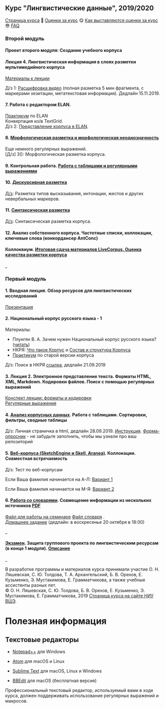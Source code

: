 ## Курс "Лингвистические данные", 2019/2020

<a href="https://olesar.github.io/lingdata">Страница курса</a> &#129303; <a href="https://docs.google.com/spreadsheets/d/1CB4rxu__FAfr4qSfwkbjF6oLBgohDAoSZzhCUHb3Ia0/edit?usp=sharing">Оценки за курс</a> &#128523; <a href="">Как выставляются оценки за курс</a> &#128526; <a href="">FAQ</a>


### Второй модуль 

#### Проект второго модуля: Создание учебного корпуса

#### Лекция 4. Лингвистическая информация в слоях разметки мультимедийного корпуса  
[Материалы к лекции](4multimedia.md)

Д/з 1: [Расшифровка видео](hw5-transcript.md) (полная разметка 5 мин фрагмента, с маркерами хезитации, метатекстовая информация). Дедлайн 15.11.2019.

#### 7. Работа с редактором ELAN. 
[Практикум](https://github.com/olesar/lingdata/blob/gh-pages/Day11-ELAN.md) по ELAN  
Конвертация из/в TextGrid.  
Д/з 2: [Представление корпуса в ELAN](https).

#### 8. <a href="">Морфологическая разметка и морфологическая неоднозначность</a>  
Еще немного регулярных выражений.  
[Д/з] 3(): Морфологическая разметка корпуса.

#### 9. Контрольная работа. <a href="">Работа с таблицами и регулярными выражениями</a>  

#### 10. <a href="">Дискурсивная разметка</a>  
[Д/з](): Разметка типов высказывания, интонации, жестов и других невербальных маркеров.

#### 11. <a href="">Синтаксическая разметка</a>  
[Д/з](): Синтаксическая разметка корпуса.

#### 12. Анализ собственного корпуса. Частотные списки, коллокации, ключевые слова (конкордансер AntConc)  

#### Коллоквиум. <a href="">Итоговая сдача материалов LiveCorpus. Оценка качества разметки корпуса</a>  

\_

### Первый модуль

#### 1. Вводная лекция. Обзор ресурсов для лингвистических исследований   
[Презентация](1LingResources.pdf)

#### 2. Национальный корпус русского языка - 1  
Материалы:  
* Плунгян В. А. Зачем нужен Национальный корпус русского языка? (<a href="http://ruscorpora.ru/new/sbornik2005/02plu.pdf">читать</a>)  
* НКРЯ: <a href="http://ruscorpora.ru/new/corpora-intro.html">Что такое Корпус</a> и <a href="http://ruscorpora.ru/new/corpora-structure.html">Состав и структура Корпуса</a> 
* [Практикум](practicum1-rnc.md) по старой версии корпуса

Д/з: Поиск в НКРЯ [ссылка](hw1-RNC.md), дедлайн 21.09.2019   

#### 3. Лекция 2. Электронное представление текста. Форматы HTML, XML, Markdown. Кодировки файлов. Поиск с помощью регулярных выражений     
<a href="2TextFormats.md">Конспект лекции: форматы и кодировки</a>   
<a href="3RegExp.md">Регулярные выражения</a>   

#### 4. <a href="">Анализ корпусных данных</a>. Работа с таблицами. Сортировки, фильтры, сводные таблицы  

Д/з: Личная страничка в html, дедлайн 28.09.2019. [Инструкция](hw2-HTML.md). [Форма-опросник](https://forms.gle/VpkBKkZbUg9tYEr39) - не забудьте заполнить, чтобы мы узнали про ваш репозиторий

#### 5. <a href="practicum-web-corpora.md">Веб-корпуса (SketchEngine и Skell, Aranea)</a>. Коллокации. Совместная встречаемость  

Д/з: Тест по веб-корпусам

Если Ваша фамилия начинается на А-Л: [Вариант 1](https://docs.google.com/forms/d/e/1FAIpQLSeaOiQlhSEfT46G1MVLixQih39afmC6R1YdGuJRyqfwQzMaVw/viewform?usp=sf_link)

Если Ваша фамилия начинается на М-Я: [Вариант 2](https://docs.google.com/forms/d/e/1FAIpQLSeHCjYSZN-CMdQ6CxFZN_PCSVOHVazqSEssCn6vwJIleuZDYA/viewform?usp=sf_link)

#### 6. [Работа со словарями](https://github.com/olesar/lingdata/blob/gh-pages/practicum_spreadsheets-merging.md). Совмещение информации из нескольких источников [PDF](https://github.com/olesar/lingdata/blob/gh-pages/data/practicum_spreadsheets-merging.pdf)   
[Файл для работы на семинаре](https://github.com/olesar/lingdata/blob/gh-pages/data/corpus_freq.xlsx?raw=true)  [Файл словаря](https://github.com/olesar/lingdata/blob/gh-pages/data/ozhegovw.zip)     .   
[Домашнее задание](https://docs.google.com/forms/d/e/1FAIpQLScXT61nzYMxzao8bs3CVfICxcVCrpXE_rPYdD_9oApLIhcQ1w/viewform) (дедлайн: в воскресенье 20 октября в 18:00)

\_ 

#### <a href="">Экзамен</a>. Защита группового проекта по лингвистическим ресурсам (в конце 1 модуля). [Описание](exam.md)

\_



В разработке программы и материалов курса принимали участие О. Н. Ляшевская, С. Ю. Толдова, Т. А. Архангельский, Б. В. Орехов, Е. Кузьменко, Э. Мустакимова, Е. Грамматчикова, а также учебные ассистенты разных лет.  
© О. Н. Ляшевская, С. Ю. Толдова, Б. В. Орехов, Е. Кузьменко, Э. Мустакимова, Е. Грамматчикова, 2019 
<a href="https://www.hse.ru/edu/courses/298695936">Страница курса на сайте НИУ ВШЭ</a>. 


# Полезная информация

## Текстовые редакторы

* [Notepad++](https://notepad-plus-plus.org) для Windows

* [Atom](https://atom.io) для macOS и Linux

* [Sublime Text](https) для macOS, Linux и Windows

* [BBEdit](https) для macOS (бесплатная версия)

Профессиональный текстовый редактор, используемый вами в ходе курса, должен поддерживать использование регулярных выражений и макросов.

